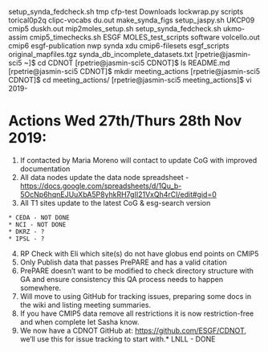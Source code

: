 setup_synda_fedcheck.sh       tmp
cfp-test                      Downloads               lockwrap.py              scripts                           torical0p2q
clipc-vocabs                  du.out                  make_synda_figs          setup_jaspy.sh                    UKCP09
cmip5                         duskh.out               mip2moles_setup.sh       setup_synda_fedcheck.sh           ukmo-assim
cmip5_timechecks.sh           ESGF                    MOLES_test_scripts       software                          volcello.out
cmip6                         esgf-publication        nwp                      synda                             xdu
cmip6-filesets                esgf_scripts            original_mapfiles.tgz    synda_db_incomplete_datasets.txt
[rpetrie@jasmin-sci5 ~]$ cd CDNOT
[rpetrie@jasmin-sci5 CDNOT]$ ls
README.md
[rpetrie@jasmin-sci5 CDNOT]$ mkdir meeting_actions
[rpetrie@jasmin-sci5 CDNOT]$ cd meeting_actions/
[rpetrie@jasmin-sci5 meeting_actions]$ vi 2019-
# Actions Wed 27th/Thurs 28th Nov 2019:
1. If contacted by Maria Moreno will contact to update CoG with improved documentation
2. All data nodes update the data node spreadsheet - https://docs.google.com/spreadsheets/d/1Qu_b-5OcNp6hqnEJUuXbA5P8yhkRH7gII21VxQh4rCI/edit#gid=0
3. All T1 sites update to the latest CoG & esg-search version 
```
* CEDA - NOT DONE
* NCI - NOT DONE
* DKRZ - ?
* IPSL - ?
```
4. RP Check with Eli which site(s) do not have globus end points on CMIP5
5. Only Publish data that passes PrePARE and has a valid citation
6. PrePARE doesn’t want to be modified to check directory structure with GA and ensure consistency this QA process needs to happen somewhere.
7. Will move to using GitHub for tracking issues, preparing some docs in the wiki and listing meeting summaries.
8. If you have CMIP5 data remove all restrictions it is now restriction-free and when complete let Sasha know.
9. We now have a CDNOT GitHub at: https://github.com/ESGF/CDNOT, we’ll use this for issue tracking to start with.* LNLL - DONE

